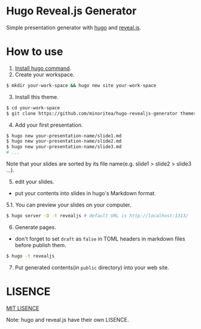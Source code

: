 # Hugo Reveal.js Generator

Simple presentation generator with [hugo](https://gohugo.io) and [reveal.js](http://lab.hakim.se/reveal-js/#/).

# How to use
1. [Install hugo command](https://gohugo.io/overview/installing/).
2. Create your workspace.
  
  ```bash
  $ mkdir your-work-space && hugo new site your-work-space
  ```
3. Install this theme.

  ```bash
  $ cd your-work-space
  $ git clone https://github.com/minoritea/hugo-revealjs-generator themes/revealjs
  ```
  
4. Add your first presentation.

  ```bash
  $ hugo new your-presentation-name/slide1.md
  $ hugo new your-presentation-name/slide2.md
  $ hugo new your-presentation-name/slide3.md
  # ...
  ```
  Note that your slides are sorted by its file name(e.g. slide1 > slide2 > slide3 ...).

5. edit your slides.
  - put your contents into slides in hugo's Markdown format.

  5.1. You can preview your slides on your computer.
  
  ```bash
  $ hugo server -D -t revealjs # default URL is http://localhost:1313/
  ```

  
6. Generate pages.
  - don't forget to set `draft` as `false` in TOML headers in markdown files before publish them.
  
  ```bash
  $ hugo -t revealjs
  ```

7. Put generated contents(in `public` directory) into your web site.

# LISENCE
[MIT LISENCE](https://github.com/minoritea/hugo-revealjs-generator/blob/master/LICENSE.md)

Note: hugo and reveal.js have their own LISENCE.
